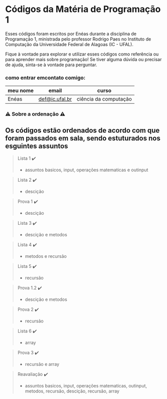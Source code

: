 
# Códigos da Matéria de Programação 1

Esses códigos foram escritos por Enéas durante a disciplina de Programação 1, ministrada pelo professor Rodrigo Paes no Instituto de Computação da Universidade Federal de Alagoas (IC - UFAL).

Fique à vontade para explorar e utilizar esses códigos como referência ou para aprender mais sobre programação! Se tiver alguma dúvida ou precisar de ajuda, sinta-se à vontade para perguntar.

### como entrar emcontato comigo: 
|meu nome|email|curso|
| -------- | -------- | -------- |
|Enéas|def@ic.ufal.br|ciência da computação|

### :warning: Sobre a ordenação :warning:

##  Os códigos estão ordenados de acordo com que foram passados em sala, sendo estuturados nos esguintes assuntos
 
>  Lista 1 :heavy_check_mark:
>    -   assuntos basicos, input, operações matematicas e outinput

>   Lista 2 :heavy_check_mark:
>    -   descição

>   Prova 1 :heavy_check_mark:
>    -   descição 

>   Lista 3 :heavy_check_mark:
>    -   descição e metodos

>   Lista 4 :heavy_check_mark:
>   -   metodos e recursão

>   Lista 5 :heavy_check_mark:
>    -   recursão

>   Prova 1.2 :heavy_check_mark:
>    -   descição e metodos

>   Prova 2 :heavy_check_mark:
>    -   recursão

>   Lista 6 :heavy_check_mark:
>    -   array

>   Prova 3 :heavy_check_mark:
>    -   recursão e array

>   Reavaliação :heavy_check_mark:
>    -   assuntos basicos, input, operações matematicas, outinput, metodos, recursão, descição, recursão, array

